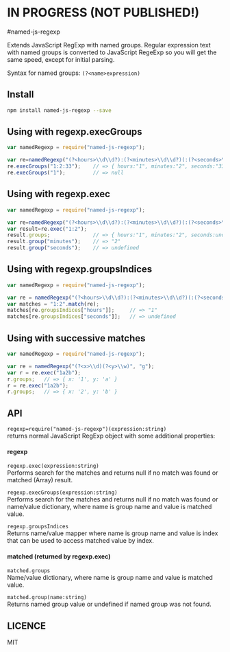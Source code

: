 # IN PROGRESS (NOT PUBLISHED!)

#named-js-regexp


Extends JavaScript RegExp with named groups. Regular expression text 
with named groups is converted to JavaScript RegeExp so you will get the same speed, 
except for initial parsing.

Syntax for named groups: `(?<name>expression)`

  
## Install

```sh
npm install named-js-regexp --save
```

## Using with regexp.execGroups
```javascript
var namedRegexp = require("named-js-regexp");

var re=namedRegexp("(?<hours>\\d\\d?):(?<minutes>\\d\\d?)(:(?<seconds>\\d\\d?))?");
re.execGroups("1:2:33");    // => { hours:"1", minutes:"2", seconds:"33" }
re.execGroups("1");         // => null

```

## Using with regexp.exec
```javascript
var namedRegexp = require("named-js-regexp");

var re=namedRegexp("(?<hours>\\d\\d?):(?<minutes>\\d\\d?)(:(?<seconds>\\d\\d?))?");
var result=re.exec("1:2");
result.groups;              // => { hours:"1", minutes:"2", seconds:undefined }
result.group("minutes");    // => "2"
result.group("seconds");    // => undefined
```

## Using with regexp.groupsIndices
```javascript
var namedRegexp = require("named-js-regexp");

var re = namedRegexp("(?<hours>\\d\\d?):(?<minutes>\\d\\d?)(:(?<seconds>\\d\\d?))?");
var matches = "1:2".match(re);
matches[re.groupsIndices["hours"]];     // => "1"
matches[re.groupsIndices["seconds"]];   // => undefined
```

## Using with successive matches
```javascript
var namedRegexp = require("named-js-regexp");

var re = namedRegexp("(?<x>\\d)(?<y>\\w)", "g");
var r = re.exec("1a2b");
r.groups;   // => { x: '1', y: 'a' }
r = re.exec("1a2b");
r.groups;   // => { x: '2', y: 'b' }
```

## API
`regexp=require("named-js-regexp")(expression:string)`  
returns normal JavaScript RegExp object with some additional properties:

#### regexp
`regexp.exec(expression:string)`  
Performs search for the matches and returns null if no match was found or matched (Array) result.

`regexp.execGroups(expression:string)`  
Performs search for the matches and returns null if no match was found or name/value dictionary, where name is group name and value is matched value.  

`regexp.groupsIndices`  
Returns name/value mapper where name is group name and value is index that can be used to access matched value by index. 

#### matched (returned by regexp.exec)

`matched.groups`  
Name/value dictionary, where name is group name and value is matched value.

`matched.group(name:string)`  
Returns named group value or undefined if named group was not found.   



## LICENCE
MIT
